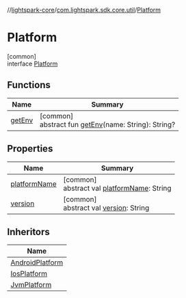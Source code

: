 //[lightspark-core](../../../index.md)/[com.lightspark.sdk.core.util](../index.md)/[Platform](index.md)

# Platform

[common]\
interface [Platform](index.md)

## Functions

| Name | Summary |
|---|---|
| [getEnv](get-env.md) | [common]<br>abstract fun [getEnv](get-env.md)(name: String): String? |

## Properties

| Name | Summary |
|---|---|
| [platformName](platform-name.md) | [common]<br>abstract val [platformName](platform-name.md): String |
| [version](version.md) | [common]<br>abstract val [version](version.md): String |

## Inheritors

| Name |
|---|
| [AndroidPlatform](../-android-platform/index.md) |
| [IosPlatform](../-ios-platform/index.md) |
| [JvmPlatform](../-jvm-platform/index.md) |
